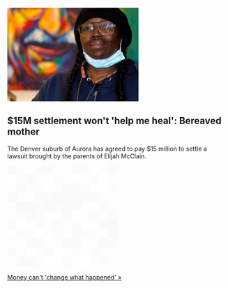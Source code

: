 
![$15M settlement won't 'help me heal': Bereaved mother](./20211121235845.png)
## $15M settlement won't 'help me heal': Bereaved mother

The Denver suburb of Aurora has agreed to pay $15 million to settle a lawsuit brought by the parents of Elijah McClain.

![pic](../square_bg.png)

[Money can't 'change what happened' »](https://www.yahoo.com/news/aurora-agrees-pay-15m-settle-214157477.html)
